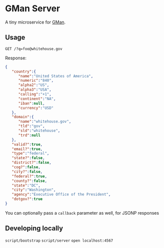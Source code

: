# GMan Server

A tiny microservice for [GMan](https://github.com/benbalter/gman).

## Usage

`GET /?q=foo@whitehouse.gov`

Response:

```json
{
   "country":{
      "name":"United States of America",
      "numeric":"840",
      "alpha2":"US",
      "alpha3":"USA",
      "calling":"+1",
      "continent":"NA",
      "iban":null,
      "currency":"USD"
   },
   "domain":{
      "name":"whitehouse.gov",
      "tld":"gov",
      "sld":"whitehouse",
      "trd":null
   },
   "valid?":true,
   "email?":true,
   "type":"federal",
   "state?":false,
   "district?":false,
   "cog?":false,
   "city?":false,
   "federal?":true,
   "county?":false,
   "state":"DC",
   "city":"Washington",
   "agency":"Executive Office of the President",
   "dotgov?":true
}
```

You can optionally pass a `callback` parameter as well, for JSONP responses

## Developing locally

`script/bootstrap`
`script/server`
`open localhost:4567`
